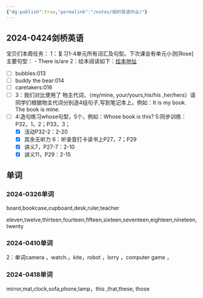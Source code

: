 ```yaml
---
{"dg-publish":true,"permalink":"/notes/临时英语作业/"}
---
```



 
## 2024-0424剑桥英语
宝贝们本周任务：
1：复习1-4单元所有词汇及句型。下次课会有单元小测[Rose]
  主要句型：
    - There is/are
2：绘本阅读如下：[绘本地址](http://192.168.1.1:8087/share/EhxwHt5n)
  - [ ] bubbles:013
  - [ ] buddy the bear:014
  - [ ] caretakers:016
- [ ] 3：我们对比使用了 物主代词，（my/mine, your/yours,his/his ,her/hers）请同学们根据物主代词分别造4组句子,写到笔记本上。例如：It is my book. The book is mine.
- [ ] 4:造句练习whose句型，5个，例如：Whose book is this? 
5:同步训练：P32，1，2；P33，3；
  - [x] 活动P32-2：2-20
  - [x] 其余无听力
6：听录音打卡读书上P27，7；P29
  - [x] 讲义7，P27-7：2-10
  - [x] 讲义11，P29：2-15
## 单词
### 2024-0326单词
board,bookcase,cupboard,desk,ruler,teacher

eleven,twelve,thirteen,fourteen,fifteen,sixteen,seventeen,eighteen,nineteen,twenty
### 2024-0410单词
2：单词camera ，watch.，kite，robot ，lorry ，computer game ，
### 2024-0418单词
mirror,mat,clock,sofa,phone,lamp，this ,that,these, those
